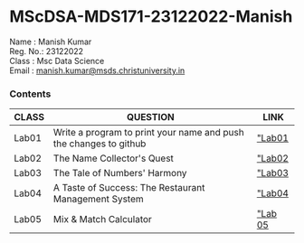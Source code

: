 # MScDSA-MDS171-23122022-Manish

Name : Manish Kumar   
Reg. No.: 23122022  
Class : Msc Data Science  
Email : manish.kumar@msds.christuniversity.in

### **Contents**
|CLASS|QUESTION|LINK|
|-----------------------|-----------------------------------------------------|---------------------------|
|Lab01|Write a program to print your name and push the changes to github|["Lab01](Lab01.ipynb)    
|Lab02|The Name Collector's Quest|["Lab02](Lab02.ipynb)
|Lab03|The Tale of Numbers' Harmony |["Lab03](Lab03.ipynb) 
|Lab04|A Taste of Success: The Restaurant Management System |["Lab04](Lab04.ipynb)
|Lab05|Mix & Match Calculator |["Lab 05](Lab05.ipynb)
